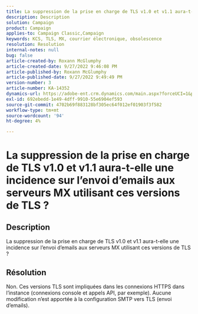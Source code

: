 ```yaml
---
title: La suppression de la prise en charge de TLS v1.0 et v1.1 aura-t-elle une incidence sur l’envoi d’emails aux serveurs MX utilisant ces versions de TLS ?
description: Description
solution: Campaign
product: Campaign
applies-to: Campaign Classic,Campaign
keywords: KCS, TLS, MX, courrier électronique, obsolescence
resolution: Resolution
internal-notes: null
bug: false
article-created-by: Roxann McGlumphy
article-created-date: 9/27/2022 9:46:08 PM
article-published-by: Roxann McGlumphy
article-published-date: 9/27/2022 9:49:49 PM
version-number: 3
article-number: KA-14352
dynamics-url: https://adobe-ent.crm.dynamics.com/main.aspx?forceUCI=1&pagetype=entityrecord&etn=knowledgearticle&id=e75a27cb-ad3e-ed11-9db1-00224808613b
exl-id: 692ebedd-1e49-4dff-9910-55e6904ef593
source-git-commit: 4702b69f883128bf305ec64f012ef01903f3f582
workflow-type: tm+mt
source-wordcount: '94'
ht-degree: 4%

---
```


# La suppression de la prise en charge de TLS v1.0 et v1.1 aura-t-elle une incidence sur l’envoi d’emails aux serveurs MX utilisant ces versions de TLS ?

## Description


La suppression de la prise en charge de TLS v1.0 et v1.1 aura-t-elle une incidence sur l’envoi d’emails aux serveurs MX utilisant ces versions de TLS ?


## Résolution


Non. Ces versions TLS sont impliquées dans les connexions HTTPS dans l’instance (connexions console et appels API, par exemple). Aucune modification n’est apportée à la configuration SMTP vers TLS (envoi d’emails).

